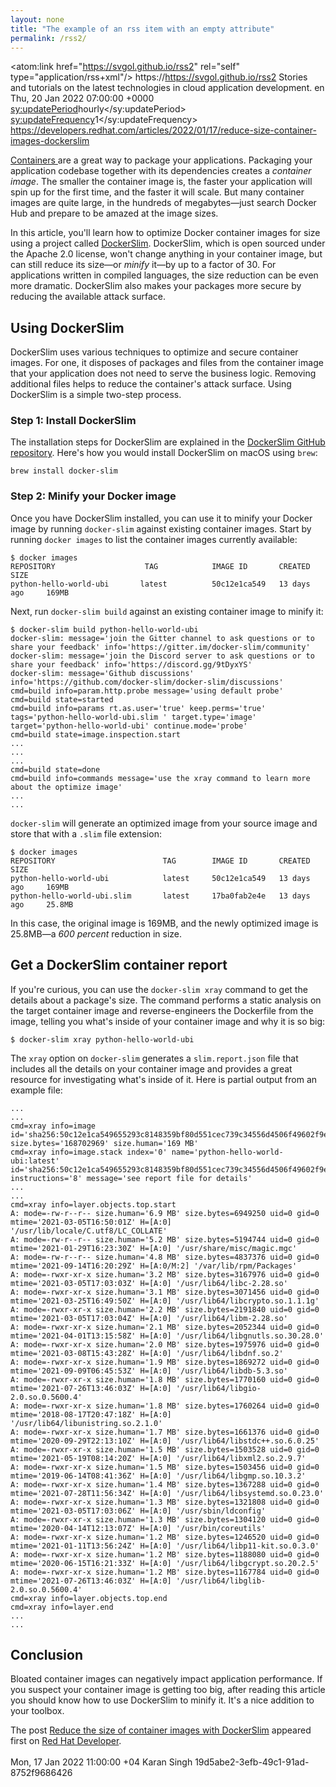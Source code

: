 ```yaml
---
layout: none
title: "The example of an rss item with an empty attribute"
permalink: /rss2/
---
```


<rss version="2.0"
     xml:base="https://developers.redhat.com/"
     xmlns:atom="http://www.w3.org/2005/Atom">
  <channel>
    <atom:link href="https://svgol.github.io/rss2" rel="self" type="application/rss+xml"/>
    <title>svgol' another test feed</title>
    <link>https://https://svgol.github.io/rss2</link>
    <description>
      Stories and tutorials on the latest technologies in cloud application development.
    </description>
    <language>en</language>
    <lastBuildDate>Thu, 20 Jan 2022 07:00:00 +0000</lastBuildDate>
    <sy:updatePeriod>hourly</sy:updatePeriod>
    <sy:updateFrequency>1</sy:updateFrequency>
    <item>
      <title>Reduce the size of container images with DockerSlim</title>
      <link>https://developers.redhat.com/articles/2022/01/17/reduce-size-container-images-dockerslim</link>
      <description>

<p><a href="">Containers</a><a href="https://developers.redhat.com/topics/containers"> </a>are a great way to package your applications. Packaging your application codebase together with its dependencies creates a <em>container image</em>. The smaller the container image is, the faster your application will spin up for the first time, and the faster it will scale. But many container images are quite large, in the hundreds of megabytes—just search Docker Hub and prepare to be amazed at the image sizes.</p>

<p>In this article, you'll learn how to optimize Docker container images for size using a project called <a href="https://github.com/docker-slim/docker-slim">DockerSlim</a>. DockerSlim, which is open sourced under the Apache 2.0 license, won't change anything in your container image, but can still reduce its size—or <em>minify</em> it—by up to a factor of 30. For applications written in compiled languages, the size reduction can be even more dramatic. DockerSlim also makes your packages more secure by reducing the available attack surface.</p>

<h2>Using DockerSlim</h2>

<p>DockerSlim uses various techniques to optimize and secure container images. For one, it disposes of packages and files from the container image that your application does not need to serve the business logic. Removing additional files helps to reduce the container's attack surface. Using DockerSlim is a simple two-step process.</p>

<h3>Step 1: Install DockerSlim</h3>

<p>The installation steps for DockerSlim are explained in the <a href="https://github.com/docker-slim/docker-slim#downloads">DockerSlim GitHub repository</a>. Here's how you would install DockerSlim on macOS using <code>brew</code>:</p>

<pre>
<code class="language-bash">brew install docker-slim
</code></pre>

<h3>Step 2: Minify your Docker image</h3>

<p>Once you have DockerSlim installed, you can use it to minify your Docker image by running <code>docker-slim</code> against existing container images. Start by running <code>docker images</code> to list the container images currently available:</p>

<pre>
<code class="language-bash">$ docker images
REPOSITORY                    TAG            IMAGE ID       CREATED         SIZE
python-hello-world-ubi       latest          50c12e1ca549   13 days ago     169MB</code></pre>

<p>Next, run <code>docker-slim build</code> against an existing container image to minify it:</p>

<pre>
<code class="language-bash">$ docker-slim build python-hello-world-ubi
docker-slim: message='join the Gitter channel to ask questions or to share your feedback' info='https://gitter.im/docker-slim/community'
docker-slim: message='join the Discord server to ask questions or to share your feedback' info='https://discord.gg/9tDyxYS'
docker-slim: message='Github discussions' info='https://github.com/docker-slim/docker-slim/discussions'
cmd=build info=param.http.probe message='using default probe'
cmd=build state=started
cmd=build info=params rt.as.user='true' keep.perms='true' tags='python-hello-world-ubi.slim ' target.type='image' target='python-hello-world-ubi' continue.mode='probe'
cmd=build state=image.inspection.start
...
...
...
cmd=build state=done
cmd=build info=commands message='use the xray command to learn more about the optimize image'
...
...
</code></pre>

<p><code>docker-slim</code> will generate an optimized image from your source image and store that with a <code>.slim</code> file extension:</p>

<pre>
<code class="language-bash">$ docker images
REPOSITORY                        TAG        IMAGE ID       CREATED         SIZE
python-hello-world-ubi            latest     50c12e1ca549   13 days ago     169MB
python-hello-world-ubi.slim       latest     17ba0fab2e4e   13 days ago     25.8MB
</code></pre>

<p>In this case, the original image is 169MB, and the newly optimized image is 25.8MB—a <em>600 percent</em> reduction in size.</p>

<h2>Get a DockerSlim container report</h2>

<p>If you're curious, you can use the <code>docker-slim xray</code> command to get the details about a package's size. The command performs a static analysis on the target container image and reverse-engineers the Dockerfile from the image, telling you what's inside of your container image and why it is so big:</p>

<pre>
<code class="language-bash">$ docker-slim xray python-hello-world-ubi</code></pre>

<p>The <code>xray</code> option on <code>docker-slim</code> generates a <code>slim.report.json</code> file that includes all the details on your container image and provides a great resource for investigating what's inside of it. Here is partial output from an example file:</p>

<pre>
<code class="language-bash">...
...
cmd=xray info=image id='sha256:50c12e1ca549655293c8148359bf80d551cec739c34556d4506f49602f9ea203' size.bytes='168702969' size.human='169 MB'
cmd=xray info=image.stack index='0' name='python-hello-world-ubi:latest' id='sha256:50c12e1ca549655293c8148359bf80d551cec739c34556d4506f49602f9ea203' instructions='8' message='see report file for details'
...
...
cmd=xray info=layer.objects.top.start
A: mode=-rw-r--r-- size.human='6.9 MB' size.bytes=6949250 uid=0 gid=0 mtime='2021-03-05T16:50:01Z' H=[A:0] '/usr/lib/locale/C.utf8/LC_COLLATE'
A: mode=-rw-r--r-- size.human='5.2 MB' size.bytes=5194744 uid=0 gid=0 mtime='2021-01-29T16:23:30Z' H=[A:0] '/usr/share/misc/magic.mgc'
A: mode=-rw-r--r-- size.human='4.8 MB' size.bytes=4837376 uid=0 gid=0 mtime='2021-09-14T16:20:29Z' H=[A:0/M:2] '/var/lib/rpm/Packages'
A: mode=-rwxr-xr-x size.human='3.2 MB' size.bytes=3167976 uid=0 gid=0 mtime='2021-03-05T17:03:03Z' H=[A:0] '/usr/lib64/libc-2.28.so'
A: mode=-rwxr-xr-x size.human='3.1 MB' size.bytes=3071456 uid=0 gid=0 mtime='2021-03-25T16:49:50Z' H=[A:0] '/usr/lib64/libcrypto.so.1.1.1g'
A: mode=-rwxr-xr-x size.human='2.2 MB' size.bytes=2191840 uid=0 gid=0 mtime='2021-03-05T17:03:04Z' H=[A:0] '/usr/lib64/libm-2.28.so'
A: mode=-rwxr-xr-x size.human='2.1 MB' size.bytes=2052344 uid=0 gid=0 mtime='2021-04-01T13:15:58Z' H=[A:0] '/usr/lib64/libgnutls.so.30.28.0'
A: mode=-rwxr-xr-x size.human='2.0 MB' size.bytes=1975976 uid=0 gid=0 mtime='2021-03-08T15:43:28Z' H=[A:0] '/usr/lib64/libdnf.so.2'
A: mode=-rwxr-xr-x size.human='1.9 MB' size.bytes=1869272 uid=0 gid=0 mtime='2021-09-09T06:45:53Z' H=[A:0] '/usr/lib64/libdb-5.3.so'
A: mode=-rwxr-xr-x size.human='1.8 MB' size.bytes=1770160 uid=0 gid=0 mtime='2021-07-26T13:46:03Z' H=[A:0] '/usr/lib64/libgio-2.0.so.0.5600.4'
A: mode=-rwxr-xr-x size.human='1.8 MB' size.bytes=1760264 uid=0 gid=0 mtime='2018-08-17T20:47:18Z' H=[A:0] '/usr/lib64/libunistring.so.2.1.0'
A: mode=-rwxr-xr-x size.human='1.7 MB' size.bytes=1661376 uid=0 gid=0 mtime='2020-09-29T22:13:10Z' H=[A:0] '/usr/lib64/libstdc++.so.6.0.25'
A: mode=-rwxr-xr-x size.human='1.5 MB' size.bytes=1503528 uid=0 gid=0 mtime='2021-05-19T08:14:20Z' H=[A:0] '/usr/lib64/libxml2.so.2.9.7'
A: mode=-rwxr-xr-x size.human='1.5 MB' size.bytes=1503456 uid=0 gid=0 mtime='2019-06-14T08:41:36Z' H=[A:0] '/usr/lib64/libgmp.so.10.3.2'
A: mode=-rwxr-xr-x size.human='1.4 MB' size.bytes=1367288 uid=0 gid=0 mtime='2021-07-28T11:56:34Z' H=[A:0] '/usr/lib64/libsystemd.so.0.23.0'
A: mode=-rwxr-xr-x size.human='1.3 MB' size.bytes=1321808 uid=0 gid=0 mtime='2021-03-05T17:03:06Z' H=[A:0] '/usr/sbin/ldconfig'
A: mode=-rwxr-xr-x size.human='1.3 MB' size.bytes=1304120 uid=0 gid=0 mtime='2020-04-14T12:13:07Z' H=[A:0] '/usr/bin/coreutils'
A: mode=-rwxr-xr-x size.human='1.2 MB' size.bytes=1246520 uid=0 gid=0 mtime='2021-01-11T13:56:24Z' H=[A:0] '/usr/lib64/libp11-kit.so.0.3.0'
A: mode=-rwxr-xr-x size.human='1.2 MB' size.bytes=1188080 uid=0 gid=0 mtime='2020-06-15T16:21:33Z' H=[A:0] '/usr/lib64/libgcrypt.so.20.2.5'
A: mode=-rwxr-xr-x size.human='1.2 MB' size.bytes=1167784 uid=0 gid=0 mtime='2021-07-26T13:46:03Z' H=[A:0] '/usr/lib64/libglib-2.0.so.0.5600.4'
cmd=xray info=layer.objects.top.end
cmd=xray info=layer.end
...
...</code></pre>

<h2>Conclusion</h2>

<p>Bloated container images can negatively impact application performance. If you suspect your container image is getting too big, after reading this article you should know how to use DockerSlim to minify it. It's a nice addition to your toolbox.</p>
The post <a href="https://developers.redhat.com/articles/2022/01/17/reduce-size-container-images-dockerslim" title="Reduce the size of container images with DockerSlim">Reduce the size of container images with DockerSlim</a> appeared first on <a href="https://developers.redhat.com/blog" title="Red Hat Developer">Red Hat Developer</a>.
<br /><br />
</description>
<pubDate>Mon, 17 Jan 2022 11:00:00 +04</pubDate>
<dc:creator>Karan Singh</dc:creator>
<guid isPermaLink="false">19d5abe2-3efb-49c1-91ad-8752f9686426</guid>
</item>
</channel>
</rss>
